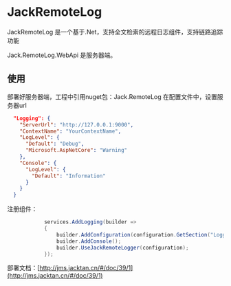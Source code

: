 # JackRemoteLog
JackRemoteLog 是一个基于.Net，支持全文检索的远程日志组件，支持链路追踪功能

Jack.RemoteLog.WebApi 是服务器端。

## 使用
部署好服务器端，工程中引用nuget包：Jack.RemoteLog
在配置文件中，设置服务器url
``` json
  "Logging": {
    "ServerUrl": "http://127.0.0.1:9000",
    "ContextName": "YourContextName",
    "LogLevel": {
      "Default": "Debug",
      "Microsoft.AspNetCore": "Warning"
    },
    "Console": {
      "LogLevel": {
        "Default": "Information"
      }
    }
  }
```
注册组件：
``` cs
            services.AddLogging(builder =>
            {
                builder.AddConfiguration(configuration.GetSection("Logging"));
                builder.AddConsole();
                builder.UseJackRemoteLogger(configuration);
            });
```
部署文档：[http://jms.jacktan.cn/#/doc/39/1](http://jms.jacktan.cn/#/doc/39/1)